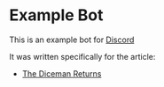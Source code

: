 # Example Bot

This is an example bot for [Discord](https://discordapp.com/)

It was written specifically for the article:

* [The Diceman Returns](https://blog.ignifi.me/codified/2020/04/25/the-diceman-returns/)